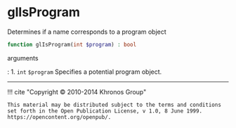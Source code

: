# glIsProgram
Determines if a name corresponds to a program object

```php
function glIsProgram(int $program) : bool
```



arguments

:    1. `int` `$program` Specifies a potential program object.



---
     

!!! cite "Copyright © 2010-2014 Khronos Group"

    This material may be distributed subject to the terms and conditions set forth in the Open Publication License, v 1.0, 8 June 1999. https://opencontent.org/openpub/.